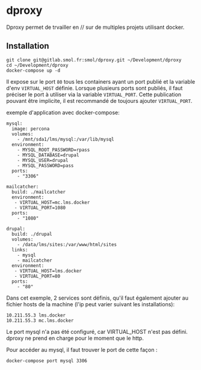 # dproxy

Dproxy permet de trvailler en // sur de multiples projets utilisant docker.

## Installation

	git clone git@gitlab.smol.fr:smol/dproxy.git ~/Development/dproxy
	cd ~/Development/dproxy
	docker-compose up -d

Il expose sur le port `80` tous les containers ayant un port publié et la variable d'env `VIRTUAL_HOST` définie. Lorsque plusieurs ports sont publiés, il faut préciser le port à utiliser via la variable `VIRTUAL_PORT`. Cette publication pouvant être implicite, il est recommandé de toujours ajouter `VIRTUAL_PORT`.

exemple d'application avec docker-compose: 

	mysql:
	  image: percona
	  volumes:
	    - /mnt/sda1/lms/mysql:/var/lib/mysql
	  environment:
	    - MYSQL_ROOT_PASSWORD=rpass
	    - MYSQL_DATABASE=drupal
	    - MYSQL_USER=drupal
	    - MYSQL_PASSWORD=pass
	  ports:
	    - "3306"
	
	mailcatcher:
	  build: ./mailcatcher
	  environment:
	   - VIRTUAL_HOST=mc.lms.docker
	   - VIRTUAL_PORT=1080
	  ports:
	    - "1080"
	
	drupal:
	  build: ./drupal
	  volumes:
	    - /data/lms/sites:/var/www/html/sites
	  links:
	    - mysql
	    - mailcatcher
	  environment:
	   - VIRTUAL_HOST=lms.docker
	   - VIRTUAL_PORT=80
	  ports:
	    - "80"


Dans cet exemple, 2 services sont définis, qu'il faut également ajouter au fichier hosts de la machine (l'ip peut varier suivant les installations):

	10.211.55.3 lms.docker
	10.211.55.3 mc.lms.docker

Le port mysql n'a pas été configuré, car VIRTUAL_HOST n'est pas défini. dproxy ne prend en charge pour le moment que le http.

Pour accéder au mysql, il faut trouver le port de cette façon :

	docker-compose port mysql 3306